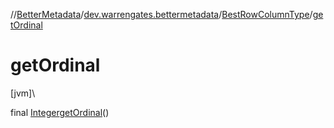 //[BetterMetadata](../../../index.md)/[dev.warrengates.bettermetadata](../index.md)/[BestRowColumnType](index.md)/[getOrdinal](get-ordinal.md)

# getOrdinal

[jvm]\

final [Integer](https://docs.oracle.com/javase/8/docs/api/java/lang/Integer.html)[getOrdinal](get-ordinal.md)()

